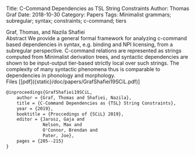 Title: C-Command Dependencies as TSL String Constraints
Author: Thomas Graf
Date: 2018-10-30
Category: Papers
Tags: Minimalist grammars; subregular; syntax; constraints; c-command; tiers

<div markdown class="authors">
Graf, Thomas, and Nazila Shafiei
</div>

<div markdown class="abstract">
<span id="abstract-title">Abstract</span>
We provide a general formal framework for analyzing c-command based dependencies in syntax, e.g. binding and NPI licensing, from a subregular perspective.
C-command relations are represented as strings computed from Minimalist derivation trees, and syntactic dependencies are shown to be input-output tier-based strictly local over such strings.
The complexity of many syntactic phenomena thus is comparable to dependencies in phonology and morphology.
</div>

<div markdown class="files">
<span id="files-title">Files</span>
[[pdf]({static}/doc/papers/GrafShafiei19SCiL.pdf)]
</div>

~~~latex
@inproceedings{GrafShafiei19SCiL,
    author = {Graf, Thomas and Shafiei, Nazila},
    title = {C-Command Dependencies as {TSL} String Constraints},
    year = {2019},
    booktitle = {Proccedings of {SCiL} 2019},
    editor = {Jarosz, Gaja and
              Nelson, Max and
              O'Connor, Brendan and
              Pater, Joe},
    pages = {205--215}
}
~~~
